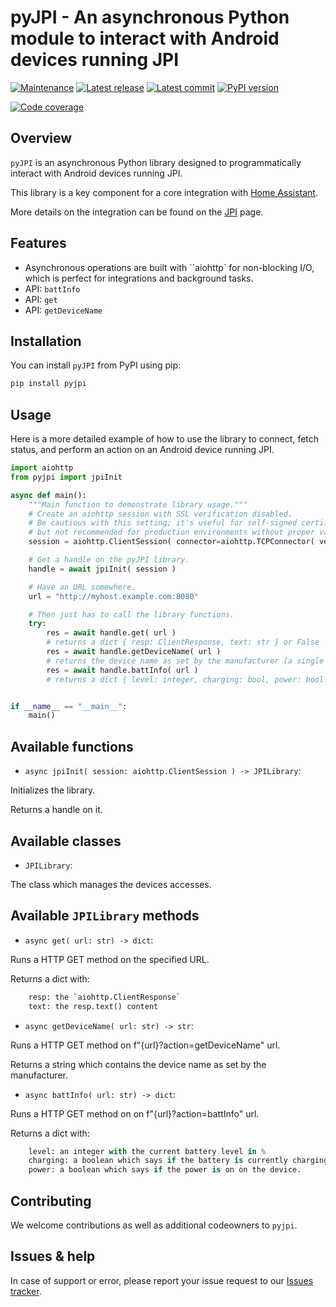 # pyJPI - An asynchronous Python module to interact with Android devices running JPI

[![Maintenance](https://img.shields.io/badge/Maintained%3F-yes-green.svg?style=plastic)](https://github.com/trychlos/pyjpi)
[![Latest release](https://img.shields.io/github/v/release/trychlos/pyjpi?style=plastic&logo=github&logoColor=white&label=Latest%20release&color=green)](https://github.com/trychlos/pyjpi/release)
[![Latest commit](https://img.shields.io/github/last-commit/trychlos/pyjpi?style=plastic&logo=github&logoColor=white&label=Latest%20commit&color=green)](https://github.com/trychlos/pyjpi)
[![PyPI version](https://img.shields.io/pypi/v/pyJPI?style=plastic&logo=pypi&logoColor=white&color=green)](https://pypi.org/project/pyJPI/)

[![Code coverage](https://img.shields.io/codecov/c/github/trychlos/pyjpi)](https://app.codecov.io/gh/trychlos/pyjpi)

<!--
[![CodeRabbit.ai is Awesome](https://img.shields.io/badge/AI-orange?label=CodeRabbit&color=orange&link=https%3A%2F%2Fcoderabbit.ai)](https://coderabbit.ai)
[![renovate maintained](https://img.shields.io/badge/maintained%20with-renovate-blue?logo=renovatebot)](https://github.com/compatech/python-airos/issues/8)

[![CodeFactor](https://www.codefactor.io/repository/github/compatech/python-airos/badge)](https://www.codefactor.io/repository/github/plugwise/python-airos)

[![Quality Gate Status](https://sonarcloud.io/api/project_badges/measure?project=CoMPaTech_python-airos&metric=alert_status)](https://sonarcloud.io/summary/new_code?id=CoMPaTech_python-airos)
[![Technical Debt](https://sonarcloud.io/api/project_badges/measure?project=CoMPaTech_python-airos&metric=sqale_index)](https://sonarcloud.io/summary/new_code?id=CoMPaTech_python-airos)
[![Code Smells](https://sonarcloud.io/api/project_badges/measure?project=CoMPaTech_python-airos&metric=code_smells)](https://sonarcloud.io/summary/new_code?id=CoMPaTech_python-airos)
-->

## Overview

`pyJPI` is an asynchronous Python library designed to programmatically interact with Android devices running JPI.

This library is a key component for a core integration with [Home Assistant](https://www.home-assistant.io).

More details on the integration can be found on the [JPI](https://www.home-assistant.io/integrations/jpi/) page.

## Features

- Asynchronous operations are built with ``aiohttp` for non-blocking I/O, which is perfect for integrations and background tasks.
- API: `battInfo`
- API: `get`
- API: `getDeviceName`

## Installation

You can install `pyJPI` from PyPI using pip:

```Bash
pip install pyjpi
```

## Usage

Here is a more detailed example of how to use the library to connect, fetch status, and perform an action on an Android device running JPI.

```Python
import aiohttp
from pyjpi import jpiInit

async def main():
    """Main function to demonstrate library usage."""
    # Create an aiohttp session with SSL verification disabled.
    # Be cautious with this setting; it's useful for self-signed certificates
    # but not recommended for production environments without proper validation.
    session = aiohttp.ClientSession( connector=aiohttp.TCPConnector( verify_ssl=False ))

    # Get a handle on the pyJPI library.
    handle = await jpiInit( session )

    # Have an URL somewhere.
    url = "http://myhost.example.com:8080"

    # Then just has to call the library functions.
    try:
        res = await handle.get( url )
        # returns a dict { resp: ClientResponse, text: str } or False
        res = await handle.getDeviceName( url )
        # returns the device name as set by the manufacturer (a single string) or False
        res = await handle.battInfo( url )
        # returns a dict { level: integer, charging: bool, power: bool }


if __name__ == "__main__":
    main()
```

## Available functions

- `async jpiInit( session: aiohttp.ClientSession ) -> JPILibrary`:

Initializes the library.

Returns a handle on it.

## Available classes

- `JPILibrary`:

The class which manages the devices accesses.

## Available `JPILibrary` methods

- `async get( url: str) -> dict`:

Runs a HTTP GET method on the specified URL.

Returns a dict with:

```Python
    resp: the `aiohttp.ClientResponse`
    text: the resp.text() content
```

- `async getDeviceName( url: str) -> str`:

Runs a HTTP GET method on f"{url}?action=getDeviceName" url.

Returns a string which contains the device name as set by the manufacturer.

- `async battInfo( url: str) -> dict`:

Runs a HTTP GET method on on f"{url}?action=battInfo" url.

Returns a dict with:

```Python
    level: an integer with the current battery level in %
    charging: a boolean which says if the battery is currently charging
    power: a boolean which says if the power is on on the device.
```

## Contributing

We welcome contributions as well as additional codeowners to `pyjpi`.

## Issues & help

In case of support or error, please report your issue request to our [Issues tracker](https://github.com/trychlos/pyjpi/issues).

